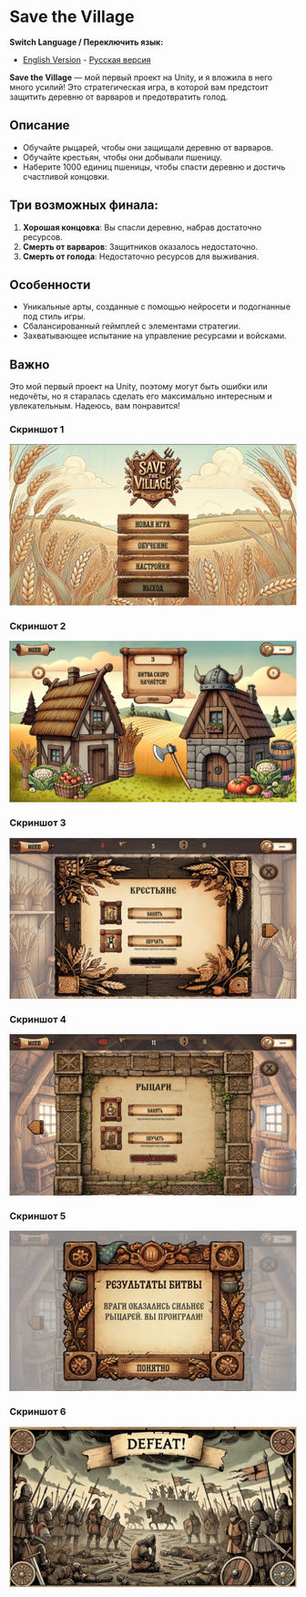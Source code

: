 # Save the Village

**Switch Language / Переключить язык:**
- [English Version](README-ENG.md) - [Русская версия](README.md)


**Save the Village** — мой первый проект на Unity, и я вложила в него много усилий! Это стратегическая игра, в которой вам предстоит защитить деревню от варваров и предотвратить голод.

## Описание
- Обучайте рыцарей, чтобы они защищали деревню от варваров.
- Обучайте крестьян, чтобы они добывали пшеницу.
- Наберите 1000 единиц пшеницы, чтобы спасти деревню и достичь счастливой концовки.

## Три возможных финала:
1. **Хорошая концовка**: Вы спасли деревню, набрав достаточно ресурсов.
2. **Смерть от варваров**: Защитников оказалось недостаточно.
3. **Смерть от голода**: Недостаточно ресурсов для выживания.

## Особенности
- Уникальные арты, созданные с помощью нейросети и подогнанные под стиль игры.
- Сбалансированный геймплей с элементами стратегии.
- Захватывающее испытание на управление ресурсами и войсками.

## Важно
Это мой первый проект на Unity, поэтому могут быть ошибки или недочёты, но я старалась сделать его максимально интересным и увлекательным. Надеюсь, вам понравится!

### Скриншот 1
![Скриншот 1](Assets/Screen/1.jpg)

### Скриншот 2
![Скриншот 2](Assets/Screen/2.jpg)

### Скриншот 3
![Скриншот 3](Assets/Screen/3.jpg)

### Скриншот 4
![Скриншот 4](Assets/Screen/4.jpg)

### Скриншот 5
![Скриншот 5](Assets/Screen/5.jpg)

### Скриншот 6
![Скриншот 6](Assets/Screen/6.jpg)
